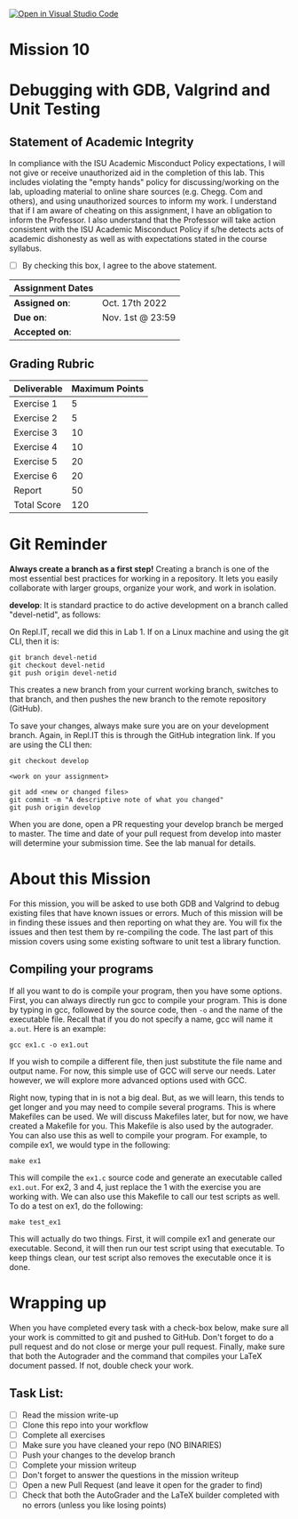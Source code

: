 [![Open in Visual Studio Code](https://classroom.github.com/assets/open-in-vscode-c66648af7eb3fe8bc4f294546bfd86ef473780cde1dea487d3c4ff354943c9ae.svg)](https://classroom.github.com/online_ide?assignment_repo_id=9148305&assignment_repo_type=AssignmentRepo)
# Mission 10
# Debugging with GDB, Valgrind and Unit Testing

## Statement of Academic Integrity

In compliance with the ISU Academic Misconduct Policy expectations, I will not give or receive unauthorized aid in the completion of this lab.  This includes violating the "empty hands" policy for discussing/working on the lab, uploading material to online share sources (e.g. Chegg. Com and others), and using unauthorized sources to inform my work. I understand that if I am aware of cheating on this assignment, I have an obligation to inform the Professor. I also understand that the Professor will take action consistent with the ISU Academic Misconduct Policy if s/he detects acts of academic dishonesty as well as with expectations stated in the course syllabus.

- [ ] By checking this box, I agree to the above statement.

| Assignment Dates | |
| --- | --- |
|**Assigned on**: | Oct. 17th 2022 |
|**Due on**: | Nov. 1st @ 23:59|
|**Accepted on**: | |


## Grading Rubric

|Deliverable | Maximum Points |
|---|---|
| Exercise 1 | 5 |
| Exercise 2 | 5 |
| Exercise 3 | 10 |
| Exercise 4 | 10 |
| Exercise 5 | 20 |
| Exercise 6 | 20 |
| Report | 50 |
| Total Score | 120 |


# Git Reminder

**Always create a branch as a first step!** Creating a branch is one of the most essential best practices for working in a repository.  It lets you easily collaborate with larger groups, organize your work, and work in isolation.

**develop**: It is standard practice to do active development on a branch called "devel-netid", as follows:

On Repl.IT, recall we did this in Lab 1. If on a Linux machine and using the git CLI, then it is:

    git branch devel-netid
    git checkout devel-netid
    git push origin devel-netid

This creates a new branch from your current working branch, switches to that branch, and then pushes the new branch to the remote repository (GitHub).

To save your changes, always make sure you are on your development branch. Again, in Repl.IT
this is through the GitHub integration link. If you are using the CLI then:

    git checkout develop

    <work on your assignment>

    git add <new or changed files>
    git commit -m "A descriptive note of what you changed"
    git push origin develop

When you are done, open a PR requesting your develop branch be merged to master.
The time and date of your pull request from develop into master will determine your submission time. See the lab manual for details.

# About this Mission
For this mission, you will be asked to use both GDB and Valgrind to debug existing files that have known issues or errors. Much of this mission will be in finding these issues and then reporting on what they are. You will fix the issues and then test them by re-compiling the code. The last part of this mission covers using some existing software to unit test a library function.

## Compiling your programs
If all you want to do is compile your program, then you have some options. First, you can always directly run gcc to compile your program. This is done by typing in gcc, followed by the source code, then ```-o``` and the name of the executable file. Recall that if you do not specify a name, gcc will name it ```a.out```. Here is an example:

```
gcc ex1.c -o ex1.out
```
If you wish to compile a different file, then just substitute the file name and output name. For now, this simple use of GCC will serve our needs. Later however, we will explore more advanced options used with GCC.

Right now, typing that in is not a big deal. But, as we will learn, this tends to get longer and you may need to compile several programs. This is where Makefiles can be used. We will discuss Makefiles later, but for now, we have created a Makefile for you. This Makefile is also used by the autograder. You can also use this as well to compile your program. For example, to compile ex1, we would type in the following:
```
make ex1
```
This will compile the ```ex1.c``` source code and generate an executable called ```ex1.out```. For ex2, 3 and 4, just replace the 1 with the exercise you are working with. We can also use this Makefile to call our test scripts as well. To do a test on ex1, do the following:

```
make test_ex1
```
This will actually do two things. First, it will compile ex1 and generate our executable. Second, it will then run our test script using that executable. To keep things clean, our test script also removes the executable once it is done.

# Wrapping up
When you have completed every task with a check-box below, make sure all your work is committed to git and pushed to GitHub. Don't forget to do a pull request and do not close or merge your pull request. Finally, make sure that both the Autograder and the command that compiles your LaTeX document passed. If not, double check your work.

## Task List:
- [ ] Read the mission write-up
- [ ] Clone this repo into your workflow
- [ ] Complete all exercises
- [ ] Make sure you have cleaned your repo (NO BINARIES)
- [ ] Push your changes to the develop branch
- [ ] Complete your mission writeup
- [ ] Don't forget to answer the questions in the mission writeup
- [ ] Open a new Pull Request (and leave it open for the grader to find)
- [ ] Check that both the AutoGrader and the LaTeX builder completed with no errors (unless you like losing points)
